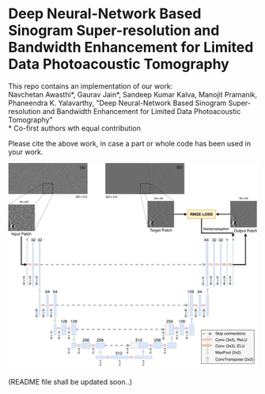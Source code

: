 # Deep Neural-Network Based Sinogram Super-resolution and Bandwidth Enhancement for Limited Data Photoacoustic Tomography
This repo contains an implementation of our work:\
Navchetan Awasthi\*, Gaurav Jain\*, Sandeep Kumar Kalva, Manojit Pramanik, Phaneendra K. Yalavarthy, "Deep Neural-Network Based Sinogram Super-resolution and Bandwidth Enhancement for Limited Data Photoacoustic Tomography" \
\* Co-first authors wth equal contribution

Please cite the above work, in case a part or whole code has been used in your work.


![ Architecture ]( ./Sample%20Images/Figure-1.png )




(README file shall be updated soon..)
